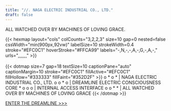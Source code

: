 ```yaml
---
title: "//. NAGA ELECTRIC INDUSTRIAL CO., LTD."
draft: false
---
```


ALL WATCHED OVER BY MACHINES OF LOVING GRACE.

<div class="svg-hero">
{{< hexmap layout="cols" colCounts="3,2,2,3"
           size=10 gap=0 nested=false
           cssWidth="min(900px,92vw)" labelSize=10
           strokeWidth=0.4 stroke="#EFC0C1" hoverStroke="#FFCA99"
           labels="-,N,-,-,A,-,G,-,A,-,"
           urls=",,,,,,," >}}
</div>

<br>

<div class="svg-hero">
{{< dotmap size=7 gap=18 textSize=10 captionPane="auto" captionMargin=10
           stroke="#EFC0C1" fillActive="#EFC0C1" fillHollow="#333333" fillFaint="#352D2F" >}}
o * o * | NAGA ELECTRIC INDUSTRIAL CO., LTD.
o o * o | DREAMLINE ELECTRIC CONSCIOUSNESS CORE
* o o o | INTERNAL ACCESS INTERFACE
o o * * | ALL WATCHED OVER BY MACHINES OF LOVING GRACE
{{< /dotmap >}}
</div>

[ ENTER THE DREAMLINE >>> ](/main/)
<br>

